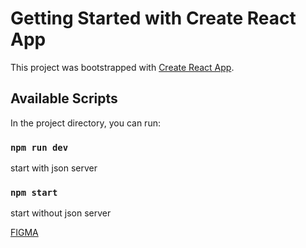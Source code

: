 # Getting Started with Create React App

This project was bootstrapped with [Create React App](https://github.com/facebook/create-react-app).

## Available Scripts

In the project directory, you can run:


### `npm run dev`
start with json server

### `npm start`
start without json server


[FIGMA](https://www.figma.com/file/xjzTGQUtLK7fB1pUXzcYZd/Telegram-X-Redesign-(Community)?node-id=0%3A1)

